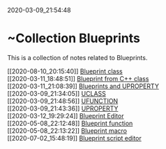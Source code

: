 2020-03-09_21:54:48

# ~Collection Blueprints
This is a collection of notes related to Blueprints.

[[2020-08-10_20:15:40]] [Blueprint class](./Blueprint%20class)  
[[2020-03-11_18:48:51]] [Blueprint from C++ class](./Blueprint%20from%20C++%20class)  
[[2020-03-11_21:08:39]] [Blueprints and UPROPERTY](./Blueprints%20and%20UPROPERTY)  
[[2020-03-09_21:34:05]] [UCLASS](./UCLASS)  
[[2020-03-09_21:48:56]] [UFUNCTION](./UFUNCTION)  
[[2020-03-09_21:43:36]] [UPROPERTY](./UPROPERTY)  
[[2020-03-12_19:29:24]] [Blueprint Editor](./Blueprint%20Editor.md)  
[[2020-05-08_22:12:48]] [Blueprint function](./Blueprint%20function.md)  
[[2020-05-08_22:13:22]] [Blueprint macro](./Blueprint%20macro.md)  
[[2020-07-02_15:48:19]] [Blueprint script editor](./Blueprint%20script%20editor.md)  
